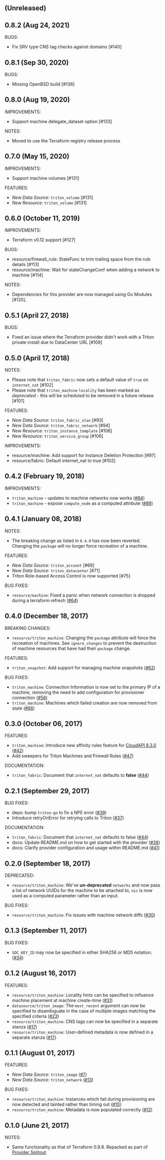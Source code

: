 ## (Unreleased)

## 0.8.2 (Aug 24, 2021)

BUGS:

* Fix SRV type CNS tag checks against domains [#140]

## 0.8.1 (Sep 30, 2020)

BUGS:

* Missing OpenBSD build [#136]

## 0.8.0 (Aug 19, 2020)

IMPROVEMENTS:

* Support machine delegate_dataset option [#133]

NOTES:

* Moved to use the Terraform registry release process

## 0.7.0 (May 15, 2020)

IMPROVEMENTS:

* Support machine volumes [#131]

FEATURES:

* *New Data Source:* `triton_volume` [#131]
* *New Resource:* `triton_volume` [#131]

## 0.6.0 (October 11, 2019)

IMPROVEMENTS:

* Terraform v0.12 support [#127]

BUGS:

* resource/firewall_rule: StateFunc to trim trailing space from the rule details [#113]
* resource/machine: Wait for stateChangeConf when adding a network to machine [#114]

NOTES:

* Dependencies for this provider are now managed using Go Modules [#120].

## 0.5.1 (April 27, 2018)

BUGS:

* Fixed an issue where the Terraform provider didn't work with a Triton private install due to DataCenter URL [#109]

## 0.5.0 (April 17, 2018)

NOTES:

* Please note that `triton_fabric` now sets a default value of `true` on `internet_nat` [#102]
* Please note that `triton_machine` `locality` has been marked as *deprecated* - this will be scheduled to be removed in a future release [#101]

FEATURES:

* *New Data Source:* `triton_fabric_vlan` [#93]
* *New Data Source:* `triton_fabric_network` [#94]
* *New Resource:* `triton_instance_template` [#106]
* *New Resource:* `triton_service_group` [#106]

IMPROVEMENTS:

* resource/machine: Add support for Instance Deletion Protection [#97]
* resource/fabric: Default internet_nat to true [#102]

## 0.4.2 (February 19, 2018)

IMPROVEMENTS:

* `triton_machine` - updates to machine networks now works ([#84](https://github.com/joyent/terraform-provider-triton/issues/84))
* `triton_machine` - expose `compute_node` as a computed attribute ([#89](https://github.com/joyent/terraform-provider-triton/issues/89))

## 0.4.1 (January 08, 2018)

NOTES:

* The breaking change as listed in `0.4.0` has now been reverted. Changing the `package` will no longer force recreation of a machine.

FEATURES:

* *New Data Source:* `triton_account` [#68]
* *New Data Source:* `triton_datacenter` [#71]
* Triton Role-based Access Control is now supported [#75]

BUG FIXES:

* `resource/machine`: Fixed a panic when network connection is dropped during a terraform refresh ([#64](https://github.com/joyent/terraform-provider-triton/issues/64))

## 0.4.0 (December 18, 2017)

BREAKING CHANGES:

* `resource/triton_machine`: Changing the `package` attribute will force the recreation of machines.  See `ignore_changes` to prevent the destruction of machine resources that have had their `package` change.

FEATURES:

- `triton_snapshot`: Add support for managing machine snapshots ([#62](https://github.com/joyent/terraform-provider-triton/issues/62))

BUG FIXES:

- `triton_machine`: Connection Information is now set to the primary IP of a machine, removing the need to add configuration for provisioner connection ([#56](https://github.com/joyent/terraform-provider-triton/issues/56))
- `triton_machine`: Machines which failed creation are now removed from state ([#66](https://github.com/joyent/terraform-provider-triton/issues/66))

## 0.3.0 (October 06, 2017)

FEATURES:

- `triton_machine`: Introduce new affinity rules feature for [CloudAPI 8.3.0](https://apidocs.joyent.com/cloudapi/#830) ([#42](https://github.com/joyent/terraform-provider-triton/pull/42))
- Add sweepers for Triton Machines and Firewall Rules ([#47](https://github.com/joyent/terraform-provider-triton/pull/47))

DOCUMENTATION:

- `triton_fabric`: Document that `internet_nat` defaults to **false** ([#44](https://github.com/joyent/terraform-provider-triton/pull/44))

## 0.2.1 (September 29, 2017)

BUG FIXES:

* deps: bump `triton-go` to fix a NPE error ([#39](https://github.com/joyent/terraform-provider-triton/pull/39))
* Introduce retryOnError for retrying calls to Triton ([#37](https://github.com/joyent/terraform-provider-triton/pull/37))

DOCUMENTATION:

* `triton_fabric`: Document that `internet_nat` defaults to false ([#44](https://github.com/joyent/terraform-provider-triton/pull/44))
* docs: Update README.md on how to get started with the provider ([#38](https://github.com/joyent/terraform-provider-triton/pull/38))
* docs: Clarify provider configuration and usage within README.md ([#41](https://github.com/joyent/terraform-provider-triton/pull/41))

## 0.2.0 (September 18, 2017)

DEPRECATED:

* `resource/triton_machine`: We've **un-deprecated** `networks` and now pass a list of network UUIDs for the machine to be attached to, `nic` is now used as a computed parameter rather than an input.

BUG FIXES:

* `resource/triton_machine`: Fix issues with machine network diffs ([#30](https://github.com/joyent/terraform-provider-triton/issues/30))

## 0.1.3 (September 11, 2017)

BUG FIXES:

* `SDC_KEY_ID` may now be specified in either SHA256 or MD5 notation. ([#34](https://github.com/joyent/terraform-provider-triton/issues/34))

## 0.1.2 (August 16, 2017)

FEATURES:

* `resource/triton_machine`: Locality hints can be specified to influence machine placement at machine create-time ([#31](https://github.com/joyent/terraform-provider-triton/issues/31))
* `datasource/triton_image`: The `most_recent` argument can now be specified to disambiguate in the case of multiple images matching the specified criteria ([#23](https://github.com/joyent/terraform-provider-triton/issues/23))
* `resource/triton_machine`: CNS tags can now be specified in a separate stanza ([#17](https://github.com/joyent/terraform-provider-triton/issues/17))
* `resource/triton_machine`: User-defined metadata is now defined in a separate stanza ([#17](https://github.com/joyent/terraform-provider-triton/issues/17))

## 0.1.1 (August 01, 2017)

FEATURES:

* *New Data Source:* `triton_image` ([#7](https://github.com/joyent/terraform-provider-triton/issues/7))
* *New Data Source:* `triton_network` ([#13](https://github.com/joyent/terraform-provider-triton/issues/13))

BUG FIXES:

* `resource/triton_machine`: Instances which fail during provisioning are now detected and tainted rather than timing out ([#10](https://github.com/joyent/terraform-provider-triton/issues/10))
* `resource/triton_machine`: Metadata is now populated correctly ([#12](https://github.com/joyent/terraform-provider-triton/issues/12))

## 0.1.0 (June 21, 2017)

NOTES:

* Same functionality as that of Terraform 0.9.8. Repacked as part of [Provider Splitout](https://www.hashicorp.com/blog/upcoming-provider-changes-in-terraform-0-10/)
